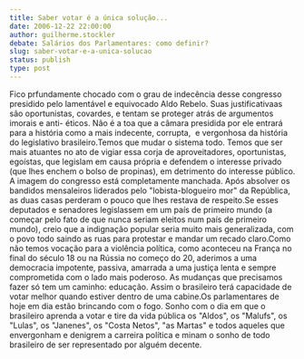 ```yaml
---
title: Saber votar é a única solução...
date: 2006-12-22 22:00:00
author: guilherme.stockler
debate: Salários dos Parlamentares: como definir?
slug: saber-votar-e-a-unica-solucao
status: publish 
type: post
---
```


Fico prfundamente chocado com o grau de indecência desse congresso presidido pelo lamentável e equivocado Aldo Rebelo. Suas justificativaas são oportunistas, covardes, e tentam se proteger atrás de argumentos imorais e anti- éticos. Não é a toa que a câmara presidida por ele entrará para a história como a mais indecente, corrupta,  e vergonhosa da história do legislativo brasileiro.Temos que mudar o sistema todo. Temos que ser mais atuantes no ato de vigiar essa corja de aproveitadores, oportunistas, egoístas, que legislam em causa própria e defendem o interesse privado (que lhes enchem o bolso de propinas), em detrimento do interesse público. A imagem do congresso está completamente manchada. Após absolver os bandidos mensaleiros liderados pelo "lobista-blogueiro mor" da República, as duas casas perderam o pouco que lhes restava de respeito.Se esses deputados e senadores legislassem em um país de primeiro mundo (a começar pelo fato de que nunca seriam eleitos num país de primeiro mundo), creio que a indignação popular seria muito mais generalizada, com o povo todo saindo as ruas para protestar e mandar um recado claro.Como não temos vocação para a violência política, como aconteceu na França no final do século 18 ou na Rússia no começo do 20, aderimos a uma democracia impotente, passiva, amarrada a uma justiça lenta e sempre comprometida com o lado mais poderoso. As mudanças que precisamos fazer só tem um caminho: educação. Assim o brasileiro terá capacidade de votar melhor quando estiver dentro de uma cabine.Os parlamentares de hoje em dia estão brincando com o fogo. Sonho com o dia em que o brasileiro aprenda a votar e tire da vida pública os "Aldos", os "Malufs", os "Lulas", os "Janenes", os "Costa Netos", "as Martas" e todos aqueles que envergonham e denigrem a carreira política e minam o sonho de todo brasileiro de ser representado por alguém decente.

